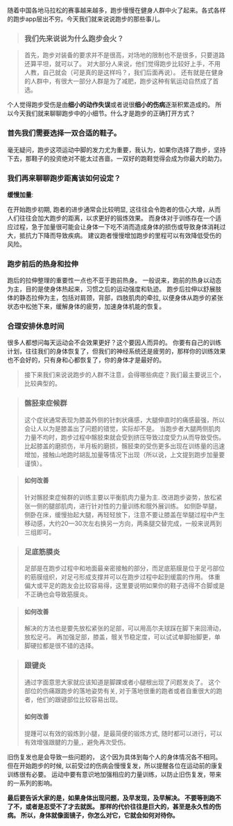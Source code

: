 随着中国各地马拉松的赛事越来越多，跑步慢慢在健身人群中火了起来。各式各样的跑步app层出不穷。今天我们就来说说跑步的那些事儿。
    
> ### 我们先来说说为什么跑步会火？

> 首先，跑步对装备的要求并不是很高，对场地的限制也不是很多，只要道路还算平坦，就可以了。
> 对大部分人来说，他们觉得跑步比较好上手，不用人教，自己就会（可是真的是这样吗？，我们后面再说）。
> 还有就是在健身的人群中，有很大一部分人群是为了减肥，跑步这种有氧运动自然成了首选。
    
个人觉得跑步受伤是由**细小的动作失误**或者说很**细小的伤病**逐渐积累造成的。
所以今天我们就来聊聊跑步中的小细节。什么才是跑步的正确打开方式？
   
### 首先我们需要选择一双合适的鞋子。
   
毫无疑问，跑步这项运动中脚的发力尤为重要，我认为，如果你选择了跑步，坚持下去，那鞋子的投资绝对不能太过吝啬。一双好的跑鞋觉得会成为你最大的助力。
   
### 我们再来聊聊跑步距离该如何设定？

**缓慢加量**: 
   
在开始跑步初期, 跑者的进步通常会比较明显, 这往往会令跑者的信心大增，从而人们往往会加大跑步的距离，以求更好的锻炼效果。 
而身体对于训练存在一个适应过程，急于加量很可能会让身体一下吃不消而造成身体的损伤或导致身体消耗过大，抵抗力下降而导致疾病。
建议跑者慢慢增加跑步的里程可以有效降低受伤的风险。

### 跑步前后的热身和拉伸
   
跑后的拉伸整理的重要性一点也不亚于跑前热身。
一般说来，跑前的热身以动态为主，目的是使身体热起来，习惯之后的运动强度和轨迹。
跑步后拉伸以舒展肢体的静态拉伸为主，包括对肩颈，背部，四肢肌肉的牵拉, 以便身体从跑步的紧张状态中松弛下来，缓解身体的疲劳，加速身体机能的恢复。

### 合理安排休息时间
    
很多人都想问每天运动会不会效果更好？这个要因人而异的。
你要有自己的训练计划，往往我们的身体恢复了，但我们的神经系统还是疲劳的，那样你的训练效果也不会好的，只有身和心都恢复了，你的身体才是最好的。
   
    
> 接下来我们来说说跑步的人群不注意，会得哪些病症？我们最主要说三个，比较典型的。

> ### 髂胫束症候群
> 这个症状通常表现为膝盖外侧的针刺状痛感，大腿伸直时的痛感最强，所以会让人以为是膝盖出了问题的错觉，实际却不是。
> 当跑步者大腿两侧肌肉力量不均时，跑步过程中髂胫束就会受到挤压导致过度受力从而导致受伤。
> 比起膝盖的磨损伤，半月板的磨损，髂胫束的受伤更多出现在训练量的迅速增加，接触山地跑时胡乱加量等情况下出现（所以说，上文提到跑步加量要谨慎）。

> #### 如何改善
> 针对髂胫束症候群的训练主要以平衡肌肉力量为主.
> 改进跑步姿势，放松紧张一侧的腿部肌肉，进行针对性的力量训练和髋外展训练。
> 如侧卧举腿，侧卧在床，缓慢抬起大腿，再轻轻放下，注意不要让膝盖在举腿过程中产生移动感，大约20—30次左右换另一方向，两条腿交替完成，一般来说两到三组即可。
   
> ### 足底筋膜炎
> 足部是在跑步过程中和地面最亲密接触的部分，而足底筋膜是位于足弓部位的筋膜组织，对足弓形成支撑并可以在跑步过程中起到缓震的作用。
> 体重偏大或平足的跑友会比较容易得，这里要说明如果你的鞋子选得不合脚或是不正确也会导致筋膜炎。
   
> #### 如何改善
> 解决的方法也是要先放松紧张的足部，可以用高尔夫球踩在脚下来回滑动，放松足弓。
> 再加强足部，膝盖，髋关节稳定度，可以试试单脚抬脚更，单脚硬拉都是很不错的选择。
   
> ### 跟键炎
> 通过字面意思大家就应该知道是脚踝或者小腿根出现了问题发炎了。
> 这个部位的伤痛跟跑步的落地姿势有关, 对于落地很重的跑者或者自重很大的跑者，他们的跟键部位比较容易出现。
> #### 如何改善
> 提踵可以有效的锻炼到小腿，是最简便的锻炼方式, 随时都可以进行，可以有效增强跟腱的力量,，避免再次受伤。
    
旧伤复发也是会导致一些问题的， 这个因为具体到每个人的身体情况各不相同。
但在开始跑步的时候, 以前受过的伤病会慢慢复发，所以提醒各位在运动前的康复训练很有必要。
运动中要有意识地加强相应的力量训练，以防止旧伤复发，带来的一系列的影响。
    
**最后要告诉大家的是，如果身体出现问题，及早发现，及早解决。
不要等到跑不了不，或者是忍受不了才去就医。
那样的代价往往是巨大的，甚至是永久性的伤病。
所以，身体就像面镜子，你怎么对它，它就会如何对待你。**
